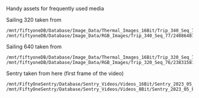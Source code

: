 Handy assets for frequently used media

Sailing 320 taken from
```console
/mnt/fiftyoneDB/Database/Image_Data/Thermal_Images_16Bit/Trip_340_Seq_77/24086487_<r|l>.png
/mnt/fiftyoneDB/Database/Image_Data/RGB_Images/Trip_340_Seq_77/24086487.jpg
```

Sailing 640 taken from
```console
/mnt/fiftyoneDB/Database/Image_Data/Thermal_Images_16Bit/Trip_320_Seq_76/23831581_<r|l>.png
/mnt/fiftyoneDB/Database/Image_Data/RGB_Images/Trip_320_Seq_76/23831581.jpg
```

Sentry taken from here (first frame of the video)
```console
/mnt/FiftyOneSentry/Database/Sentry_Videos/Videos_16Bit/Sentry_2023_05_France_FB_WL/Sentry_recordings_2023_05_16_15_18_03/Sentry_T<w|n>FoV_record_2023_05_16_15_18_03.avi
/mnt/FiftyOneSentry/Database/Sentry_Videos/Videos_8Bit/Sentry_2023_05_France_FB_WL/Sentry_recordings_2023_05_16_15_18_03/Sentry_RGB<w|n>FoV_record_2023_05_16_15_18_03.mp4
```